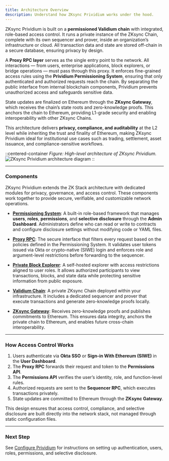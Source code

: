 ```yaml
---
title: Architecture Overview
description: Understand how ZKsync Prividium works under the hood.
---
```


ZKsync Prividium is built on a **permissioned Validium chain** with integrated, role-based access control.
It runs a private instance of the ZKsync Chain, complete with its own sequencer and prover, inside an organization’s infrastructure or cloud.
All transaction data and state are stored off-chain in a secure database, ensuring privacy by design.

A **Proxy RPC layer** serves as the single entry point to the network.
All interactions — from users, enterprise applications, block explorers, or bridge operations — must pass through this proxy.
It enforces fine-grained access rules using the **Prividium Permissioning System**,
ensuring that only authenticated and authorized requests reach the chain.
By separating the public interface from internal blockchain components, Prividium prevents unauthorized access and safeguards sensitive data.

State updates are finalized on Ethereum through the **ZKsync Gateway**, which receives the chain’s state roots and zero-knowledge proofs.
This anchors the chain to Ethereum, providing L1-grade security and enabling interoperability with other ZKsync Chains.

This architecture delivers **privacy, compliance, and auditability** at the L2 level while inheriting the trust and finality of Ethereum,
making ZKsync Prividium ideal for institutional use cases such as trading, settlement, asset issuance, and compliance-sensitive workflows.

::centered-container
*Figure: High-level architecture of ZKsync Prividium.*
![ZKsync Prividium architecture diagram](/images/zk-stack/prividium-architecture.png)
::

---

### Components

ZKsync Prividium extends the ZK Stack architecture with dedicated modules for privacy, governance, and access control.
These components work together to provide secure, verifiable, and customizable network operations.

- [**Permissioning System**](/zk-stack/prividium/permissions-overview):
  A built-in role-based framework that manages **users**, **roles**, **permissions**, and **selective disclosure** through the **Admin Dashboard**.
  Administrators define who can read or write to contracts and configure disclosure settings without modifying code or YAML files.

- [**Proxy RPC**](/zk-stack/prividium/proxy):
  The secure interface that filters every request based on the policies defined in the Permissioning System.
  It validates user tokens issued via Okta or crypto-native (SIWE) login and enforces role and argument-level restrictions before forwarding to the sequencer.

- [**Private Block Explorer**](/zk-stack/prividium/explorer):
  A self-hosted explorer with access restrictions aligned to user roles.
  It allows authorized participants to view transactions, blocks, and state data while protecting sensitive information from public exposure.

- [**Validium Chain**](/zk-stack/customizations/validium):
  A private ZKsync Chain deployed within your infrastructure.
  It includes a dedicated sequencer and prover that execute transactions and generate zero-knowledge proofs locally.

- [**ZKsync Gateway**](/zksync-protocol/gateway/overview):
  Receives zero-knowledge proofs and publishes commitments to Ethereum.
  This ensures data integrity, anchors the private chain to Ethereum, and enables future cross-chain interoperability.

---

### How Access Control Works

1. Users authenticate via **Okta SSO** or **Sign-in With Ethereum (SIWE)** in the **User Dashboard**.
2. The **Proxy RPC** forwards their request and token to the **Permissions API**.
3. The **Permissions API** verifies the user’s identity, role, and function-level rules.
4. Authorized requests are sent to the **Sequencer RPC**, which executes transactions privately.
5. State updates are committed to Ethereum through the **ZKsync Gateway**.

This design ensures that access control, compliance, and selective disclosure are built directly into the network stack,
not managed through static configuration files.

---

### Next Step

See [Configure Prividium](./config/authentication.md)
for instructions on setting up authentication, users, roles, permissions, and selective disclosure.
